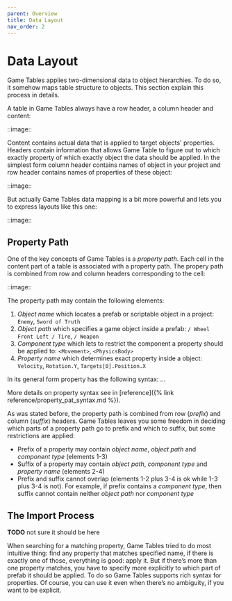 ```yaml
---
parent: Overview
title: Data Layout
nav_order: 2
---
```

# Data Layout

Game Tables applies two-dimensional data to object hierarchies. To do so, it somehow maps table structure to objects. This section explain this process in details.

A table in Game Tables always have a row header, a column header and content:

::image::

Content contains actual data that is applied to target objects' properties. Headers contain information that allows Game Table to figure out to which exactly property of which exactly object the data should be applied. In the simplest form column header contains names of object in your project and row header contains names of properties of these object:

::image::

But actually Game Tables data mapping is a bit more powerful and lets you to express layouts like this one:

::image::

## Property Path

One of the key concepts of Game Tables is a *property path*. Each cell in the content part of a table is associated with a property path. The propery path is combined from row and column headers corresponding to the cell:

::image::

The property path may contain the following elements:
1. *Object name* which locates a prefab or scriptable object in a project: `Enemy`, `Sword of Truth`
2. *Object path* which specifies a game object inside a prefab: `/ Wheel Front Left / Tire`, `/ Weapon`
3. *Component type* which lets to restrict the component a property should be applied to: `<Movement>`, `<PhysicsBody>`
4. *Property name* which determines exact property inside a object: `Velocity`, `Rotation.Y`, `Targets[0].Position.X`

In its general form property has the following syntax:
...

More details on property syntax see in [reference]({% link reference/property_pat_syntax.md %}).

As was stated before, the property path is combined from row (*prefix*) and column (*suffix*) headers. Game Tables leaves you some freedom in deciding which parts of a property path go to prefix and which to suffix, but some restrictions are applied:
- Prefix of a property may contain *object name*, *object path* and *component type* (elements 1-3)
- Suffix of a property may contain *object path*, *component type* and *property name* (elements 2-4)
- Prefix and suffix cannot overlap (elements 1-2 plus 3-4 is ok while 1-3 plus 3-4 is not). For example, if prefix contains a *component type*, then suffix cannot contain neither *object path* nor *component type*

## The Import Process

**TODO** not sure it should be here

When searching for a matching property, Game Tables tried to do most intuitive thing: find any property that matches specified name, if there is exactly one of those, everything is good: apply it. But if there’s more than one property matches, you have to specify more explicitly to which part of prefab it should be applied. To do so Game Tables supports rich syntax for properties. Of course, you can use it even when there’s no ambiguity, if you want to be explicit.
